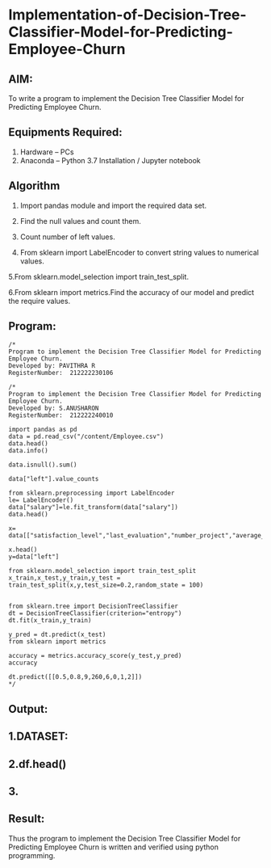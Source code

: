 # Implementation-of-Decision-Tree-Classifier-Model-for-Predicting-Employee-Churn

## AIM:
To write a program to implement the Decision Tree Classifier Model for Predicting Employee Churn.

## Equipments Required:
1. Hardware – PCs
2. Anaconda – Python 3.7 Installation / Jupyter notebook

## Algorithm

1. Import pandas module and import the required data set.

2. Find the null values and count them.

3. Count number of left values.

4. From sklearn import LabelEncoder to convert string values to numerical values.

5.From sklearn.model_selection import train_test_split.

6.From sklearn import metrics.Find the accuracy of our model and predict the require values.



## Program:
```
/*
Program to implement the Decision Tree Classifier Model for Predicting Employee Churn.
Developed by: PAVITHRA R
RegisterNumber:  212222230106

/*
Program to implement the Decision Tree Classifier Model for Predicting Employee Churn.
Developed by: S.ANUSHARON
RegisterNumber:  212222240010

import pandas as pd
data = pd.read_csv("/content/Employee.csv")
data.head()
data.info()

data.isnull().sum()

data["left"].value_counts

from sklearn.preprocessing import LabelEncoder
le= LabelEncoder()
data["salary"]=le.fit_transform(data["salary"])
data.head()

x= data[["satisfaction_level","last_evaluation","number_project","average_montly_hours","time_spend_company","Work_accident","promotion_last_5years","salary"]]

x.head()
y=data["left"]

from sklearn.model_selection import train_test_split
x_train,x_test,y_train,y_test = train_test_split(x,y,test_size=0.2,random_state = 100)


from sklearn.tree import DecisionTreeClassifier
dt = DecisionTreeClassifier(criterion="entropy")
dt.fit(x_train,y_train)

y_pred = dt.predict(x_test)
from sklearn import metrics

accuracy = metrics.accuracy_score(y_test,y_pred)
accuracy

dt.predict([[0.5,0.8,9,260,6,0,1,2]])
*/
```

## Output:

## 1.DATASET:


## 2.df.head()


## 3.
















## Result:
Thus the program to implement the  Decision Tree Classifier Model for Predicting Employee Churn is written and verified using python programming.
